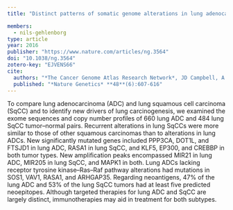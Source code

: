 ```yaml
---
title: "Distinct patterns of somatic genome alterations in lung adenocarcinomas and squamous cell carcinomas"

members:
  - nils-gehlenborg
type: article
year: 2016
publisher: "https://www.nature.com/articles/ng.3564"
doi: "10.1038/ng.3564"
zotero-key: "EJVENS66"
cite:
  authors: "*The Cancer Genome Atlas Research Network*, JD Campbell, A Alexandrov, J Kim, J Wala, AH Berger, CS Pedamallu, SA Shukla, G Guo, AN Brooks, BA Murray, M Imielinski, X Hu, S Ling, R Akbani, M Rosenberg, C Cibulskis, A Ramachandran, EA Collisson, DJ Kwiatkowski, MS Lawrence, JN Weinstein, RGW Verhaak, CJ Wu, PS Hammerman, AD Cherniack, G Getz, MN Artyomov, R Schreiber, R Govindan, M Meyerson"
  published: "*Nature Genetics* **48**(6):607-616"
---
```

To compare lung adenocarcinoma (ADC) and lung squamous cell carcinoma (SqCC) and to identify new drivers of lung carcinogenesis, we examined the exome sequences and copy number profiles of 660 lung ADC and 484 lung SqCC tumor–normal pairs. Recurrent alterations in lung SqCCs were more similar to those of other squamous carcinomas than to alterations in lung ADCs. New significantly mutated genes included PPP3CA, DOT1L, and FTSJD1 in lung ADC, RASA1 in lung SqCC, and KLF5, EP300, and CREBBP in both tumor types. New amplification peaks encompassed MIR21 in lung ADC, MIR205 in lung SqCC, and MAPK1 in both. Lung ADCs lacking receptor tyrosine kinase–Ras–Raf pathway alterations had mutations in SOS1, VAV1, RASA1, and ARHGAP35. Regarding neoantigens, 47% of the lung ADC and 53% of the lung SqCC tumors had at least five predicted neoepitopes. Although targeted therapies for lung ADC and SqCC are largely distinct, immunotherapies may aid in treatment for both subtypes.